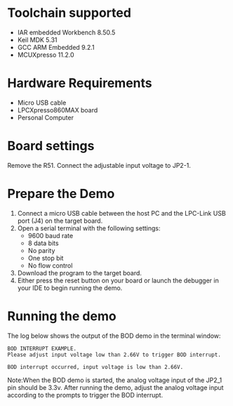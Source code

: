 # Toolchain supported

- IAR embedded Workbench 8.50.5
- Keil MDK 5.31
- GCC ARM Embedded  9.2.1
- MCUXpresso 11.2.0

# Hardware Requirements

- Micro USB cable
- LPCXpresso860MAX board
- Personal Computer

# Board settings

Remove the R51. Connect the adjustable input voltage to JP2-1.

# Prepare the Demo

1.  Connect a micro USB cable between the host PC and the LPC-Link USB port (J4) on the target board.
2.  Open a serial terminal with the following settings:
    - 9600 baud rate
    - 8 data bits
    - No parity
    - One stop bit
    - No flow control
3.  Download the program to the target board.
4.  Either press the reset button on your board or launch the debugger in your IDE to begin running the demo.

# Running the demo

The log below shows the output of the BOD demo in the terminal window:
```
BOD INTERRUPT EXAMPLE.
Please adjust input voltage low than 2.66V to trigger BOD interrupt.

BOD interrupt occurred, input voltage is low than 2.66V.
```

Note:When the BOD demo is started, the analog voltage input of the JP2_1 pin should be 3.3v. After running the demo, 
adjust the analog voltage input according to the prompts to trigger the BOD interrupt.
